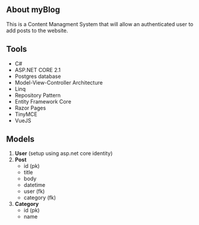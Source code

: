 ﻿## About myBlog
This is a Content Managment System that will allow an authenticated user to add posts to the website.

## Tools
- C#
- ASP.NET CORE 2.1
- Postgres database
- Model-View-Controller Architecture
- Linq
- Repository Pattern
- Entity Framework Core
- Razor Pages
- TinyMCE
- VueJS

## Models
1. **User** (setup using asp.net core identity)
2. **Post**
    - id (pk)
    - title
    - body
    - datetime
    - user (fk)
    - category (fk)
3. **Category**
    - id (pk)
    - name
